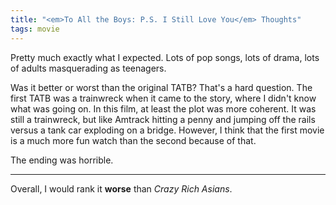```yaml
---
title: "<em>To All the Boys: P.S. I Still Love You</em> Thoughts"
tags: movie
---
```


Pretty much exactly what I expected. Lots of pop songs, lots of drama, lots of adults masquerading as teenagers.

Was it better or worst than the original TATB? That's a hard question. The first TATB was a trainwreck when it came to the story, where I didn't know what was going on. In this film, at least the plot was more coherent. It was still a trainwreck, but like Amtrack hitting a penny and jumping off the rails versus a tank car exploding on a bridge. However, I think that the first movie is a much more fun watch than the second because of that.

The ending was horrible.

---

Overall, I would rank it **worse** than *Crazy Rich Asians*.


